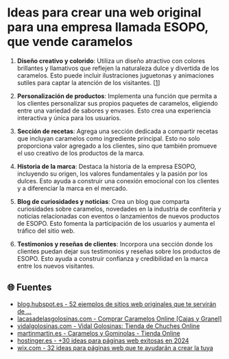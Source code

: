 # Ideas para crear una web original para una empresa llamada ESOPO, que vende caramelos

1. **Diseño creativo y colorido**: Utiliza un diseño atractivo con colores brillantes y llamativos que reflejen la naturaleza dulce y divertida de los caramelos. Esto puede incluir ilustraciones juguetonas y animaciones sutiles para captar la atención de los visitantes. [[1](https://blog.hubspot.es/website/ejemplos-paginas-web-originales)]

2. **Personalización de productos**: Implementa una función que permita a los clientes personalizar sus propios paquetes de caramelos, eligiendo entre una variedad de sabores y envases. Esto crea una experiencia interactiva y única para los usuarios. 

3. **Sección de recetas**: Agrega una sección dedicada a compartir recetas que incluyan caramelos como ingrediente principal. Esto no solo proporciona valor agregado a los clientes, sino que también promueve el uso creativo de los productos de la marca.

4. **Historia de la marca**: Destaca la historia de la empresa ESOPO, incluyendo su origen, los valores fundamentales y la pasión por los dulces. Esto ayuda a construir una conexión emocional con los clientes y a diferenciar la marca en el mercado.

5. **Blog de curiosidades y noticias**: Crea un blog que comparta curiosidades sobre caramelos, novedades en la industria de confitería y noticias relacionadas con eventos o lanzamientos de nuevos productos de ESOPO. Esto fomenta la participación de los usuarios y aumenta el tráfico del sitio web.

6. **Testimonios y reseñas de clientes**: Incorpora una sección donde los clientes puedan dejar sus testimonios y reseñas sobre los productos de ESOPO. Esto ayuda a construir confianza y credibilidad en la marca entre los nuevos visitantes.

## 🌐 Fuentes
- [blog.hubspot.es - 52 ejemplos de sitios web originales que te servirán de ...](https://blog.hubspot.es/website/ejemplos-paginas-web-originales)
- [lacasadelasgolosinas.com - Comprar Caramelos Online [Cajas y Granel]](https://www.lacasadelasgolosinas.com/es/82-caramelos)
- [vidalgolosinas.com - Vidal Golosinas: Tienda de Chuches Online](https://www.vidalgolosinas.com/)
- [martinmartin.es - Caramelos y Gominolas - Tienda Online](https://www.martinmartin.es/categoria-producto/dulces-y-postres-tipicos/caramelos/)
- [hostinger.es - +30 ideas para páginas web exitosas en 2024](https://www.hostinger.es/tutoriales/ideas-para-paginas-web)
- [wix.com - 32 ideas para páginas web que te ayudarán a crear la tuya](https://es.wix.com/blog/2021/08/ideas-para-paginas-web)